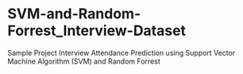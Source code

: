 # SVM-and-Random-Forrest_Interview-Dataset
Sample Project Interview Attendance Prediction using Support Vector Machine Algorithm (SVM) and Random Forrest
